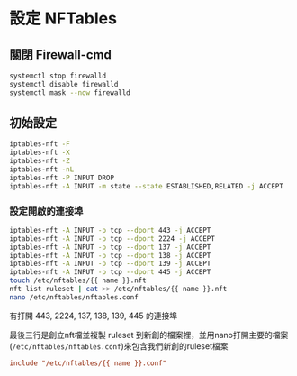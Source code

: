 # 設定 NFTables
## 關閉 Firewall-cmd
```bash
systemctl stop firewalld
systemctl disable firewalld
systemctl mask --now firewalld
```

## 初始設定
```bash
iptables-nft -F
iptables-nft -X
iptables-nft -Z
iptables-nft -nL
iptables-nft -P INPUT DROP
iptables-nft -A INPUT -m state --state ESTABLISHED,RELATED -j ACCEPT
```
### 設定開啟的連接埠
```bash
iptables-nft -A INPUT -p tcp --dport 443 -j ACCEPT
iptables-nft -A INPUT -p tcp --dport 2224 -j ACCEPT
iptables-nft -A INPUT -p tcp --dport 137 -j ACCEPT
iptables-nft -A INPUT -p tcp --dport 138 -j ACCEPT
iptables-nft -A INPUT -p tcp --dport 139 -j ACCEPT
iptables-nft -A INPUT -p tcp --dport 445 -j ACCEPT
touch /etc/nftables/{{ name }}.nft
nft list ruleset | cat >> /etc/nftables/{{ name }}.nft
nano /etc/nftables/nftables.conf
```

有打開 443, 2224, 137, 138, 139, 445 的連接埠

最後三行是創立nft檔並複製 ruleset 到新創的檔案裡，並用nano打開主要的檔案(```/etc/nftables/nftables.conf```)來包含我們新創的ruleset檔案
```conf
include "/etc/nftables/{{ name }}.conf"
```
